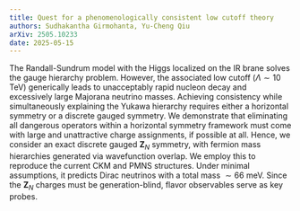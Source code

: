 ```yaml
---
title: Quest for a phenomenologically consistent low cutoff theory
authors: Sudhakantha Girmohanta, Yu-Cheng Qiu
arXiv: 2505.10233
date: 2025-05-15
---
```

The Randall-Sundrum model with the Higgs localized on the IR brane solves the gauge hierarchy problem. However, the associated low cutoff ($\Lambda \sim 10$ TeV) generically leads to unacceptably rapid nucleon decay and excessively large Majorana neutrino masses. Achieving consistency while simultaneously explaining the Yukawa hierarchy requires either a horizontal symmetry or a discrete gauged symmetry. We demonstrate that eliminating all dangerous operators within a horizontal symmetry framework must come with large and unattractive charge assignments, if possible at all. Hence, we consider an exact discrete gauged $\mathbf{Z}_N$ symmetry, with fermion mass hierarchies generated via wavefunction overlap. We employ this to reproduce the current CKM and PMNS structures. Under minimal assumptions, it predicts Dirac neutrinos with a total mass $\sim 66$ meV. Since the $\mathbf{Z}_N$ charges must be generation-blind, flavor observables serve as key probes.
